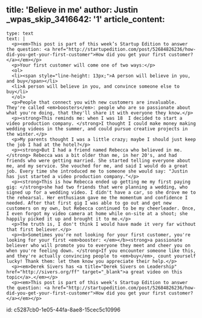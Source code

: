 title: 'Believe in me'
author: Justin
_wpas_skip_3416642: '1'
article_content:
  -
    type: text
    text: |
      <p><em>This post is part of this week’s Startup Edition to answer the question: <a href="http://startupedition.com/post/52684826236/how-did-you-get-your-first-customer">How did you get your first customer?</a></em></p>
      <p>Your first customer will come one of two ways:</p>
      <ol>
      <li><span style="line-height: 13px;">A person will believe in you, and buy</span></li>
      <li>A person will believe in you, and convince someone else to buy</li>
      </ol>
      <p>People that connect you with new customers are invaluable. They're called <em>boosters</em>: people who are so passionate about what you're doing, that they'll share it with everyone they know.</p>
      <p><strong>This reminds me: when I was 18  I decided to start a video production company. </strong>I thought I could make money making wedding videos in the summer, and could pursue creative projects in the winter.</p>
      <p>My parents thought I was a little crazy; maybe I should just keep the job I had at the hotel?</p>
      <p><strong>But I had a friend named Rebecca who believed in me.</strong> Rebecca was a bit older than me, in her 20's, and had friends who were getting married. She started telling everyone about me, and my service. She vouched for me, and said I would do a great job. Every time she introduced me to someone she would say: "Justin has just started a video production company."</p>
      <p><strong>This is how Rebecca ended up getting me my first paying gig: </strong>she had two friends that were planning a wedding, who signed up for a wedding video. I didn't have a car, so she drove me to the rehearsal. Her enthusiasm gave me the momentum and confidence I needed. After that first gig I was able to go out and get new customers on my own, but Rebecca continued to be my cheerleader. Once, I even forgot my video camera at home while on-site at a shoot; she happily picked it up and brought it to me.</p>
      <p>The truth is, I don't think I would have made it very far without that first believer.</p>
      <p><b>Sometimes you're not looking for your first customer, you're looking for your first <em>booster: </em></b><strong>a passionate believer who will promote you to everyone they meet and cheer you on when you're feeling down. </strong>If you encounter someone like this, and they're actually convincing people to <em>buy</em>, count yourself lucky! Thank them: let them know you appreciate their help.</p>
      <p><em>Derek Sivers has <a title="Derek Sivers on Leadership" href="http://sivers.org/ff" target="_blank">a great video on this topic</a>.</em></p>
      <p><em>This post is part of this week’s Startup Edition to answer the question: <a href="http://startupedition.com/post/52684826236/how-did-you-get-your-first-customer">How did you get your first customer?</a></em></p>
      
id: c5287cb0-1e05-44fa-8ae8-15cec5c10996
